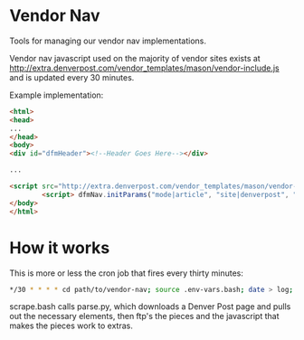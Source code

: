 # Vendor Nav
Tools for managing our vendor nav implementations.

Vendor nav javascript used on the majority of vendor sites exists at http://extra.denverpost.com/vendor_templates/mason/vendor-include.js and is updated every 30 minutes.

Example implementation:

```html
<html>
<head>
...
</head>
<body>
<div id="dfmHeader"><!--Header Goes Here--></div>

...

<script src="http://extra.denverpost.com/vendor_templates/mason/vendor-include.js"></script>
        <script> dfmNav.initParams("mode|article", "site|denverpost", "pageTitle|Crime Map and Stats", "leaderboard|false", "thirdParty|true"); </script>
</body>
</html>
```

# How it works

This is more or less the cron job that fires every thirty minutes:

```bash
*/30 * * * * cd path/to/vendor-nav; source .env-vars.bash; date > log; ./scrape.bash > log
```

scrape.bash calls parse.py, which downloads a Denver Post page and pulls out the necessary elements, then ftp's the pieces and the javascript that makes the pieces work to extras.
